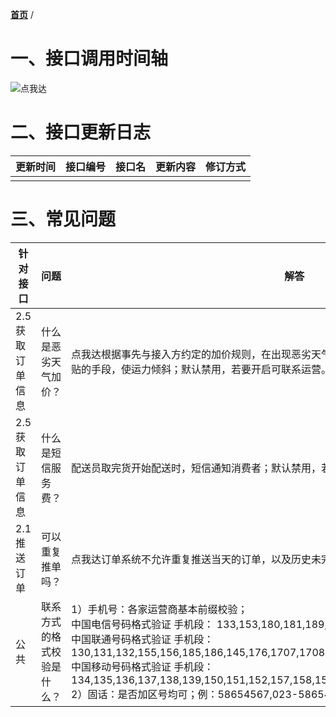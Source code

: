 [**首页**](https://open-qa1.dwbops.com/) /
# 一、接口调用时间轴

![点我达](https://dwd-open-bucket.oss-cn-hangzhou.aliyuncs.com/open-portal-static/images/dwd-open-platform-business-flow.jpg?x-oss-process=image/resize,w_2048)

# 二、接口更新日志
更新时间|接口编号|接口名|更新内容|修订方式
---|---|---|---|--- 
||||

# 三、常见问题

针对接口 | 问题|解答
---|---|---
2.5 获取订单信息 |什么是恶劣天气加价？|点我达根据事先与接入方约定的加价规则，在出现恶劣天气时，由点我达平台主动给订单增加天气补贴的手段，使运力倾斜；默认禁用，若要开启可联系运营。
2.5 获取订单信息 | 什么是短信服务费？|配送员取完货开始配送时，短信通知消费者；默认禁用，若要开启可联系运营。
2.1 推送订单|可以重复推单吗？|点我达订单系统不允许重复推送当天的订单，以及历史未完结的订单。
公共|联系方式的格式校验是什么？|1）手机号：各家运营商基本前缀校验；<br/>中国电信号码格式验证 手机段： 133,153,180,181,189,177,1700,173 <br/>中国联通号码格式验证 手机段：130,131,132,155,156,185,186,145,176,1707,1708,1709,175<br/>中国移动号码格式验证 手机段：134,135,136,137,138,139,150,151,152,157,158,159,182,183,184,187,188,147,178,1705<br/>2）固话：是否加区号均可；例：58654567,023-58654567